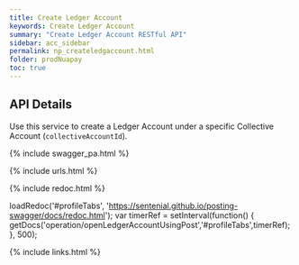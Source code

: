 ```yaml
---
title: Create Ledger Account
keywords: Create Ledger Account
summary: "Create Ledger Account RESTful API"
sidebar: acc_sidebar
permalink: np_createledgaccount.html
folder: prodNuapay
toc: true
---
```


## API Details

Use this service to create a Ledger Account under a specific Collective Account (`collectiveAccountId`).

{% include swagger_pa.html %}

{% include urls.html %}


<ul id="profileTabs" class="nav nav-tabs">


</ul>

{% include redoc.html %}

loadRedoc('#profileTabs', 'https://sentenial.github.io/posting-swagger/docs/redoc.html');
var timerRef = setInterval(function() { getDocs('operation/openLedgerAccountUsingPost','#profileTabs',timerRef); }, 500);


</script>


<div id="mydiv"></div>
</div>
</div>
{% include links.html %}
